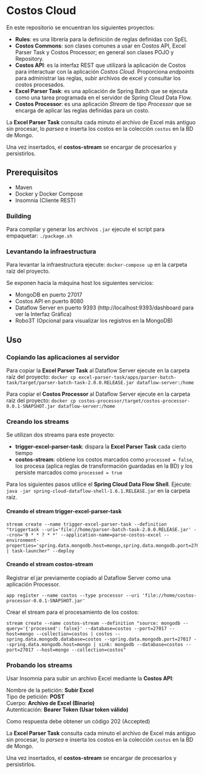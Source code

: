 # Costos Cloud

En este repositorio se encuentran los siguientes proyectos:

- **Rules**: es una librería para la definición de reglas definidas con SpEL
- **Costos Commons**: son clases comunes a usar en Costos API, Excel Parser Task y Costos Processor; en general son clases POJO y Repository.
- **Costos API**: es la interfaz REST que utilizará la aplicación de Costos para interactuar con la aplicación _Costos Cloud_. Proporciona _endpoints_ para administrar las reglas, subir archivos de excel y consultar los costos procesados.
- **Excel Parser Task**: es una aplicación de Spring Batch que se ejecuta como una tarea programada en el servidor de Spring Cloud Data Flow.
- **Costos Processor**: es una aplicación _Stream_ de tipo _Processor_ que se encarga de aplicar las reglas definidas para un costo.

La **Excel Parser Task** consulta cada minuto el archivo de Excel más antiguo sin procesar, lo _parsea_ e inserta los costos en la colección `costos` en la BD de Mongo.

Una vez insertados, el **costos-stream** se encargar de procesarlos y persistirlos.

## Prerequisitos

- Maven
- Docker y Docker Compose
- Insomnia (Cliente REST)

### Building
Para compilar y generar los archivos `.jar` ejecute el script para empaquetar: `./package.sh`

### Levantando la infraestructura
Para levantar la infraestructura ejecute: `docker-compose up` en la carpeta raíz del proyecto. 

Se exponen hacia la máquina host los siguientes servicios:

- MongoDB en puerto 27017
- Costos API en puerto 8080
- Dataflow Server en puerto 9393 (http://localhost:9393/dashboard para ver la Interfaz Gráfica)
- Robo3T (Opcional para visualizar los registros en la MongoDB)

## Uso

### Copiando las aplicaciones al servidor
Para copiar la **Excel Parser Task** al Dataflow Server ejecute en la carpeta raíz del proyecto:
`docker cp excel-parser-task/apps/parser-batch-task/target/parser-batch-task-2.0.0.RELEASE.jar dataflow-server:/home`

Para copiar el **Costos Processor** al Dataflow Server ejecute en la carpeta raíz del proyecto:
`docker cp costos-processor/target/costos-processor-0.0.1-SNAPSHOT.jar dataflow-server:/home`

### Creando los streams
Se utilizan dos streams para este proyecto:
- **trigger-excel-parser-task**: dispara la **Excel Parser Task** cada cierto tiempo
- **costos-stream**: obtiene los costos marcados como `processed = false`, los procesa (aplica reglas de transformación guardadas en la BD) y los persiste marcados como `processed = true`

Para los siguientes pasos utilice el **Spring Cloud Data Flow Shell**.
Ejecute: `java -jar spring-cloud-dataflow-shell-1.6.1.RELEASE.jar` en la carpeta raíz.

#### Creando el stream trigger-excel-parser-task

    stream create --name trigger-excel-parser-task --definition "triggertask --uri='file://home/parser-batch-task-2.0.0.RELEASE.jar' --cron='0 * * ? * *' --application-name=parse-costos-excel --environment-properties='spring.data.mongodb.host=mongo,spring.data.mongodb.port=27017,spring.data.mongodb.database=costos' | task-launcher" --deploy


#### Creando el stream costos-stream
Registrar el jar previamente copiado al Dataflow Server como una aplicación Processor. 

    app register --name costos --type processor --uri 'file://home/costos-processor-0.0.1-SNAPSHOT.jar'

Crear el stream para el procesamiento de los costos:

    stream create --name costos-stream --definition "source: mongodb --query='{'processed': false}' --database=costos --port=27017 --host=mongo --collection=costos | costos --spring.data.mongodb.database=costos --spring.data.mongodb.port=27017 --spring.data.mongodb.host=mongo | sink: mongodb --database=costos --port=27017 --host=mongo --collection=costos"

### Probando los streams
Usar Insomnia para subir un archivo Excel mediante la **Costos API**:

Nombre de la petición: **Subir Excel**  
Tipo de petición: **POST**  
Cuerpo: **Archivo de Excel (Binario)**  
Autenticación: **Bearer Token (Usar token válido)**  

Como respuesta debe obtener un código 202 (Accepted)

La **Excel Parser Task** consulta cada minuto el archivo de Excel más antiguo sin procesar, lo _parsea_ e inserta los costos en la colección `costos` en la BD de Mongo.

Una vez insertados, el **costos-stream** se encargar de procesarlos y persistirlos.